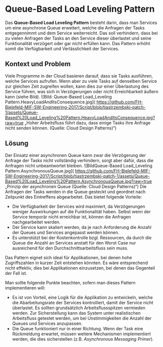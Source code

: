 # Queue-Based Load Leveling Pattern
Das **Queue-Based Load Leveling Pattern** besteht darin, dass man Services um eine asynchrone Queue erweitert, welche die Anfragen der Tasks entgegennimmt und dem Service weiterreicht. Das soll verhindern, dass bei zu vielen Anfragen der Tasks an den Service dieser überlastet und seine Funktionalität verzögert oder gar nicht erfüllen kann.  Das Pattern erhöht somit die Verfügbarkeit und Verlässlichkeit der Services.
## Kontext und Problem
Viele Programme in der Cloud basieren darauf, dass sie Tasks ausführen, welche Services aufrufen. Wenn aber zu viele Tasks auf denselben Service zur gleichen Zeit zugreifen wollen, kann dies zur einer Überlastung des Service führen, was sich in Verzögerungen oder nicht Erreichbarkeit äußern kann (siehe Bild). 
![Bild: Queue-Based Load_Leveling Pattern.HeavyLoadAndItsConsequence.jpg]( https://github.com/FH-Bielefeld-MIF-SW-Engineering-2017/Script/blob/tjastrzembski-patch-1/assets/Queue-Based%20Load_Leveling%20Pattern.HeavyLoadAndItsConsequence.jpg?raw=true „Hoher Arbeitsfluss führt dazu, dass einige Tasks ihre Anfrage nicht senden können. (Quelle: Cloud Design Patterns)“)
## Lösung
Der Einsatz einer asynchronen Queue kann zwar die Verzögerung der Anfrage der Tasks nicht vollständig verhindern, sorgt aber dafür, dass die Anfragen nicht unbeantwortet bleiben. 
![BildQueue-Based Load_Leveling Pattern.AsynchronousQueue.jpg]( https://github.com/FH-Bielefeld-MIF-SW-Engineering-2017/Script/blob/tjastrzembski-patch-1/assets/Queue-Based%20Load_Leveling%20Pattern.AsynchronousQueue.jpg?raw=true „Prinzip der asynchronen Queue  (Quelle: Cloud Design Patterns)“)
Die Anfragen der Tasks werden in die Queue gesteckt und geordnet nach Zeitpunkt des Eintreffens abgearbeitet. 
Das bietet folgende Vorteile:
* Die Verfügbarkeit der Services wird maximiert, da Verzögerungen weniger Auswirkungen auf die Funktionalität haben. Selbst wenn der Service temporär nicht erreichbar ist, können die Anfragen nachgearbeitet werden.
* Der Service kann skaliert werden, da je nach Anforderung die Anzahl der Queues und Services angepasst werden können. 
* Es unterstützt bei der Kostenkontrolle bzgl. Ressourcen, da durch die Queue die Anzahl an Services anstatt für den Worst Case nur ausreichend für den Durchschnittsarbeitsfluss sein muss.

Das Pattern eignet sich ideal für Applikationen, bei denen hohe Zugriffszahlen in kurzer Zeit entstehen könnten. Es wäre entsprechend nicht effektiv, dies bei Applikationen einzusetzen, bei denen das Gegenteil der Fall ist.

Man sollte folgende Punkte beachten, sofern man dieses Pattern implementieren will:
* Es ist von Vorteil, eine Logik für die Applikation zu entwickeln, welche die Abarbeitungsrate der Services kontrolliert, damit der Service nicht überlastet. Es sollten grundsätzlich Arbeitsflussspitzen vermieden werden. Zur Sicherstellung kann das System unter realistischen Arbeitsfluss getestet werden, um bei Unstimmigkeiten die Anzahl der Queues und Services anzupassen.
* Die Queue funktioniert nur in einer Richtung. Wenn der Task eine Rückmeldung erwartet, müssen weitere Mechanismen implementiert werden, die dies sicherstellen (z.B. _Asynchronous Messaging Primer_).


